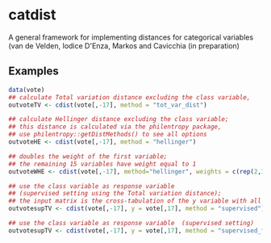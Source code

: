 catdist
====

A general framework for implementing distances for categorical variables (van de Velden, Iodice D'Enza, Markos and Cavicchia (in preparation)

## Examples

```R
data(vote)
## calculate Total variation distance excluding the class variable, 
outvoteTV <- cdist(vote[,-17], method = "tot_var_dist")

## calculate Hellinger distance excluding the class variable;
## this distance is calculated via the philentropy package, 
## use philentropy::getDistMethods() to see all options
outvoteHE <- cdist(vote[,-17], method = "hellinger")

## doubles the weight of the first variable; 
## the remaining 15 variables have weight equal to 1
outvoteWHE <- cdist(vote[,-17], method="hellinger", weights = c(rep(2,1),rep(1,15)))

## use the class variable as response variable  
## (supervised setting using the Total variation distance);
## the input matrix is the cross-tabulation of the y variable with all other variables
outvotesupTV <- cdist(vote[,-17], y = vote[,17], method = "supervised")

## use the class variable as response variable  (supervised setting)
outvotesupTV <- cdist(vote[,-17], y = vote[,17], method = "supervised_full")
```
